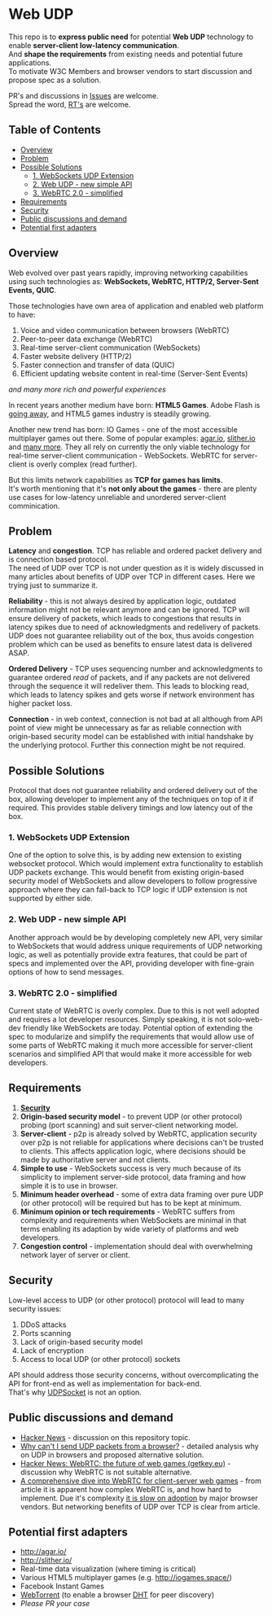 # Web UDP

This repo is to **express public need** for potential **Web UDP** technology to enable **server-client low-latency communication**.  
And **shape the requirements** from existing needs and potential future applications.  
To motivate W3C Members and browser vendors to start discussion and propose spec as a solution.

PR's and discussions in [Issues](https://github.com/Maksims/web-udp-public/issues) are welcome.  
Spread the word, [RT's](https://twitter.com/mrmaxm/status/890256659607584768) are welcome.

## Table of Contents

- [Overview](#overview)
- [Problem](#problem)
- [Possible Solutions](#possible-solutions)
  - [1. WebSockets UDP Extension](#1-websockets-udp-extension)
  - [2. Web UDP - new simple API](#2-web-udp---new-simple-api)
  - [3. WebRTC 2.0 - simplified](#3-webrtc-20---simplified)
- [Requirements](#requirements)
- [Security](#security)
- [Public discussions and demand](#public-discussions-and-demand)
- [Potential first adapters](#potential-first-adapters)

## Overview

Web evolved over past years rapidly, improving networking capabilities using such technologies as: **WebSockets, WebRTC, HTTP/2, Server-Sent Events, QUIC**.

Those technologies have own area of application and enabled web platform to have:
1. Voice and video communication between browsers (WebRTC)
2. Peer-to-peer data exchange (WebRTC)
3. Real-time server-client communication (WebSockets)
4. Faster website delivery (HTTP/2)
5. Faster connection and transfer of data (QUIC)
6. Efficient updating website content in real-time (Server-Sent Events)

*and many more rich and powerful experiences*

In recent years another medium have born: **HTML5 Games**. Adobe Flash is [going away](https://blogs.adobe.com/conversations/2017/07/adobe-flash-update.html), and HTML5 games industry is steadily growing.

Another new trend has born: IO Games - one of the most accessible multiplayer games out there. Some of popular examples: [agar.io](http://agar.io/), [slither.io](http://slither.io/) and [many more](http://iogames.space/). They all rely on currently the only viable technology for real-time server-client communication - WebSockets. WebRTC for server-client is overly complex (read further).

But this limits network capabilities as **TCP for games has limits**.  
It's worth mentioning that it's **not only about the games** - there are plenty use cases for low-latency unreliable and unordered server-client comminication.

## Problem

**Latency** and **congestion**. TCP has reliable and ordered packet delivery and is connection based protocol.  
The need of UDP over TCP is not under question as it is widely discussed in many articles about benefits of UDP over TCP in different cases. Here we trying just to summarize it.

**Reliability** - this is not always desired by application logic, outdated information might not be relevant anymore and can be ignored. TCP will ensure delivery of packets, which leads to congestions that results in latency spikes due to need of acknowledgments and redelivery of packets. UDP does not guarantee reliability out of the box, thus avoids congestion problem which can be used as benefits to ensure latest data is delivered ASAP.

**Ordered Delivery** - TCP uses sequencing number and acknowledgments to guarantee ordered *read* of packets, and if any packets are not delivered through the sequence it will redeliver them. This leads to blocking read, which leads to latency spikes and gets worse if network environment has higher packet loss.

**Connection** - in web context, connection is not bad at all although from API point of view might be unnecessary as far as reliable connection with origin-based security model can be established with initial handshake by the underlying protocol. Further this connection might be not required.

## Possible Solutions

Protocol that does not guarantee reliability and ordered delivery out of the box, allowing developer to implement any of the techniques on top of it if required. This provides stable delivery timings and low latency out of the box.

### 1. WebSockets UDP Extension

One of the option to solve this, is by adding new extension to existing websocket protocol. Which would implement extra functionality to establish UDP packets exchange. This would benefit from existing origin-based security model of WebSockets and allow developers to follow progressive approach where they can fall-back to TCP logic if UDP extension is not supported by either side.

### 2. Web UDP - new simple API

Another approach would be by developing completely new API, very similar to WebSockets that would address unique requirements of UDP networking logic, as well as potentially provide extra features, that could be part of specs and implemented over the API, providing developer with fine-grain options of how to send messages.

### 3. WebRTC 2.0 - simplified

Current state of WebRTC is overly complex. Due to this is not well adopted and requires a lot developer resources. Simply speaking, it is not solo-web-dev friendly like WebSockets are today. Potential option of extending the spec to modularize and simplify the requirements that would allow use of some parts of WebRTC making it much more accessible for server-client scenarios and simplified API that would make it more accessible for web developers.

## Requirements

1. [**Security**](#security)
2. **Origin-based security model** - to prevent UDP (or other protocol) probing (port scanning) and suit server-client networking model.
3. **Server-client** - p2p is already solved by WebRTC, application security over p2p is not reliable for applications where decisions can't be trusted to clients. This affects application logic, where decisions should be made by authoritative server and not clients.
4. **Simple to use** - WebSockets success is very much because of its simplicity to implement server-side protocol, data framing and how simple it is to use in browser.
5. **Minimum header overhead** - some of extra data framing over pure UDP (or other protocol) will be required but has to be kept at minimum.
6. **Minimum opinion or tech requirements** - WebRTC suffers from complexity and requirements when WebSockets are minimal in that terms enabling its adaption by wide variety of platforms and web developers.
7. **Congestion control** - implementation should deal with overwhelming network layer of server or client.

## Security

Low-level access to UDP (or other protocol) protocol will lead to many security issues:
1. DDoS attacks
2. Ports scanning
3. Lack of origin-based security model
4. Lack of encryption
5. Access to local UDP (or other protocol) sockets

API should address those security concerns, without overcomplicating the API for front-end as well as implementation for back-end.  
That's why [UDPSocket](https://www.w3.org/TR/tcp-udp-sockets/) is not an option.

## Public discussions and demand

- [Hacker News](https://news.ycombinator.com/item?id=14859280) - discussion on this repository topic.
- [Why can't I send UDP packets from a browser?](https://new.gafferongames.com/post/why_cant_i_send_udp_packets_from_a_browser/) - detailed analysis why on UDP in browsers and proposed alternative solution.
- [Hacker News: WebRTC: the future of web games (getkey.eu)](https://news.ycombinator.com/item?id=13264952) - discussion why WebRTC is not suitable alternative.
- [A comprehensive dive into WebRTC for client-server web games](http://blog.brkho.com/2017/03/15/dive-into-client-server-web-games-webrtc/) - from article it is apparent how complex WebRTC is, and how hard to implement. Due it's complexity [it is slow on adoption](http://caniuse.com/#feat=rtcpeerconnection) by major browser vendors. But networking benefits of UDP over TCP is clear from article.

## Potential first adapters

- http://agar.io/
- http://slither.io/
- Real-time data visualization (where timing is critical)
- Various HTML5 multiplayer games (e.g. http://iogames.space/)
- Facebook Instant Games
- [WebTorrent](https://webtorrent.io) (to enable a browser [DHT](https://en.wikipedia.org/wiki/Distributed_hash_table) for peer discovery)
- *Please PR your case*
